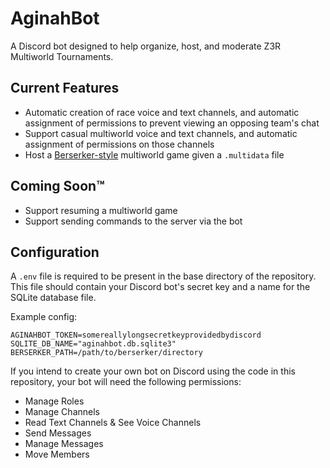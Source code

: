 # AginahBot
A Discord bot designed to help organize, host, and moderate Z3R Multiworld Tournaments.

## Current Features
- Automatic creation of race voice and text channels, and automatic assignment of permissions to prevent viewing
    an opposing team's chat
- Support casual multiworld voice and text channels, and automatic assignment of permissions on those channels
- Host a [Berserker-style](https://github.com/Berserker66/MultiWorld-Utilities) multiworld game given 
    a `.multidata` file

## Coming Soon™
- Support resuming a multiworld game
- Support sending commands to the server via the bot

## Configuration
A `.env` file is required to be present in the base directory of the repository. This file should contain
your Discord bot's secret key and a name for the SQLite database file.

Example config:
```.env
AGINAHBOT_TOKEN=somereallylongsecretkeyprovidedbydiscord
SQLITE_DB_NAME="aginahbot.db.sqlite3"
BERSERKER_PATH=/path/to/berserker/directory
```

If you intend to create your own bot on Discord using the code in this repository, your bot will need
the following permissions:
- Manage Roles
- Manage Channels
- Read Text Channels & See Voice Channels
- Send Messages
- Manage Messages
- Move Members